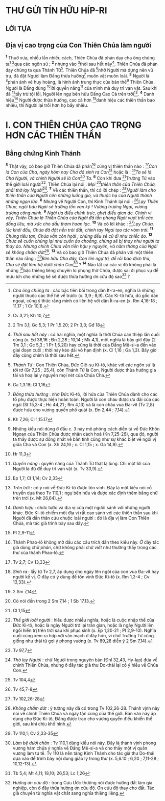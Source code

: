 # THƯ GỬI TÍN HỮU HÍP-RI

## LỜI TỰA

## Địa vị cao trọng của Con Thiên Chúa làm người
<sup><b>1</b></sup> Thuở xưa, nhiều lần nhiều cách, Thiên Chúa đã phán dạy cha ông chúng ta[^1] [^1*]qua các ngôn sứ ; <sup><b>2</b></sup> nhưng vào [^2*]thời sau hết này[^2], Thiên Chúa đã phán dạy chúng ta qua Thánh Tử[^3]. Thiên Chúa đã [^3*]nhờ Người mà dựng nên vũ trụ, đã đặt Người làm Đấng thừa hưởng[^4] muôn vật muôn loài. <sup><b>3</b></sup> Người là [^4*]phản ánh vẻ huy hoàng, là hình ảnh trung thực của bản thể[^5] Thiên Chúa. Người là Đấng dùng [^5*]lời quyền năng[^6] của mình mà duy trì vạn vật. Sau khi đã [^6*]tẩy trừ tội lỗi, Người lên ngự bên hữu Đấng Cao Cả trên trời[^7]. <sup><b>4</b></sup> Danh hiệu[^8] Người được thừa hưởng, cao cả hơn [^7*]danh hiệu các thiên thần bao nhiêu, thì Người lại trổi hơn họ bấy nhiêu.


# I. CON THIÊN CHÚA CAO TRỌNG HƠN CÁC THIÊN THẦN

## Bằng chứng Kinh Thánh
<sup><b>5</b></sup> Thật vậy, có bao giờ Thiên Chúa đã phán[^9] cùng vị thiên thần nào : *[^8*]Con là Con của Cha, ngày hôm nay Cha đã sinh ra Con*[^10] hoặc là : *[^9*]Ta sẽ là Cha Người, và chính Người sẽ là Con[^11] Ta.* <sup><b>6</b></sup> Còn khi đưa [^10*]Trưởng Tử vào thế giới loài người[^12], Thiên Chúa lại nói : *Mọi [^11*]thiên thần của Thiên Chúa, phải thờ lạy Người*[^13]. <sup><b>7</b></sup> Về các thiên thần, thì có lời chép : *[^12*]Người làm cho thiên thần của Người nên những luồng gió, và thuộc hạ của Người thành những ngọn lửa.* <sup><b>8</b></sup> Nhưng về Người Con, thì Kinh Thánh lại nói : *[^13*]Lạy Thiên Chúa, ngôi báu Ngài sẽ trường tồn vạn kỷ ! Vương trượng Ngài, vương trượng công minh.* <sup><b>9</b></sup> *Ngài ưa điều chính trực, ghét điều gian ác. Chính vì vậy, Thiên Chúa là Thiên Chúa của Ngài đã tôn phong Ngài vượt trổi các đồng liêu, mà xức cho dầu thơm hoan lạc.* <sup><b>10</b></sup> Và có lời khác : *[^14*]Lạy Chúa, lúc khởi đầu, Chúa đã đặt nền trái đất, chính tay Ngài tạo tác vòm trời.* <sup><b>11</b></sup> *Chúng tiêu tan, Chúa vẫn còn hoài ; chúng đều sẽ cũ đi như chiếc áo.* <sup><b>12</b></sup> *Chúa sẽ cuốn chúng lại như cuốn áo choàng, chúng sẽ bị thay như người ta thay áo. Nhưng chính Chúa vẫn tiền hậu y nguyên, và năm tháng của Ngài sẽ không chấm dứt*[^14]. <sup><b>13</b></sup> Và có bao giờ Thiên Chúa đã phán với một thiên thần nào rằng : *[^15*]Bên hữu Cha đây, Con lên ngự trị, để rồi bao địch thù, Cha sẽ đặt làm bệ dưới chân Con*[^15] ? <sup><b>14</b></sup> Nào tất cả các vị đó không phải là những [^16*]bậc thiêng liêng chuyên lo phụng thờ Chúa, được sai đi phục vụ để mưu ích cho những kẻ sẽ được thừa hưởng ơn cứu độ sao[^16] ?

[^1]: *Cha ông chúng ta* : các bậc tiền bối trong dân Ít-ra-en, nghĩa là những người thuộc các thế hệ về trước (x. 3,9 ; 8,9). Các Ki-tô hữu, dù gốc dân ngoại, cũng ý thức rằng mình có liên hệ với dân Ít-ra-en (x. Rm 4,16-18 ; 11,17 ; 1 Cr 10,1).
[^2]: *Thời sau hết này* : có hai nghĩa, một nghĩa là thời Chúa can thiệp lần cuối cùng (x. Ed 38,16 ; Đn 2,28 ; 10,14 ; Mk 4,1), một nghĩa là bây giờ đây (2 Tm 3,1 ; Gc 5,3 ; 1 Pr 1,5.20) hay cũng là thời của Đấng Mê-si-a đến vào giai đoạn cuối ; thời này kéo dài vô hạn định (x. Cl 1,16 ; Ga 1,3). Bây giờ đây cũng chính là thời sau hết.
[^3]: *Thánh Tử* : Con Thiên Chúa, Đức Giê-su Ki-tô, khác với các ngôn sứ là *tôi tớ* (Gr 7,25 ; 25,4), còn Thánh Tử là Con, Người được thừa hưởng gia tài và hoạ lại y nguyên mọi nét của Chúa Cha.
[^4]: *Đấng thừa hưởng* : nhờ Đức Ki-tô, lời hứa của Thiên Chúa dành cho các tổ phụ được thực hiện hoàn toàn. Người là con cháu được ưu đãi của các ngài (St 15,3-4 ; Hc 44,21 ; Rm 4,13) và là con cháu vua Đa-vít (Tv 2,8) được hứa cho vương quyền phổ quát (x. Đn 2,44 ; 7,14).
[^5]: Những kiểu nói dùng ở đầu c. 3 này mô phỏng cách diễn tả về Đức Khôn Ngoan của Thiên Chúa được nhân cách hoá (Kn 7,25-26), qua đó, người ta thấy được sự đồng nhất về bản tính cũng như sự khác biệt về ngôi vị giữa Cha và Con (x. Xh 24,16 ; x. Cl 1,15 ; x. Ga 14,9).
[^6]: *Quyền năng* : quyền năng của Thánh Tử thật lạ lùng. Chỉ một lời của Người là đủ để duy trì vạn vật (x. Tv 33,9).
[^7]: *Trên trời* : có ý nói về Đức Ki-tô được tôn vinh. Đây là một kiểu nói cổ truyền dựa theo Tv 110,1 : ngự bên hữu và được xác định thêm bằng chữ trên trời (x. Mt 26,64).
[^8]: *Danh hiệu* : chức tước và địa vị của một người sánh với những người khác. Đức Ki-tô chiếm một địa vị rất cao sánh với các thiên thần sau khi Người đã dấn thân cứu chuộc loài người : đó là địa vị làm Con Thiên Chúa, mà tác giả trình bày sau đây.
[^9]: Thánh Phao-lô không mở đầu các câu trích dẫn theo kiểu này. Ở đây tác giả dùng chữ *phán*, chứ không phải chữ *viết* như thường thấy trong các thư của thánh Phao-lô.
[^10]: *Sinh ra* : lấy từ Tv 2,7, áp dụng cho ngày lên ngôi của con vua Đa-vít hay người kế vị. Ở đây có ý dùng để tôn vinh Đức Ki-tô (x. Rm 1,3-4 ; Cv 13,33).
[^11]: Có nói đến trong 2 Sm 7,14 ; 1 Sb 17,13.
[^12]: *Thế giới loài người* : hiểu được nhiều nghĩa, hoặc là cuộc nhập thể của Đức Ki-tô, hoặc là ngày Người trở lại trần gian, hoặc là ngày Người lên ngôi hiển trị trên trời sau khi phục sinh (x. Ep 1,20-21 ; Pl 2,9-10). Nghĩa cuối cùng xem ra hợp với văn mạch ở đây hơn, vì chữ Trưởng Tử cũng giống như thái tử gợi ý phong vương (x. Tv 89,28 diễn ý 2 Sm 7,14).
[^13]: *Thờ lạy Người* : chữ Người trong nguyên bản (Đnl 32,43, Hy-lạp) đưa về chính Thiên Chúa, nhưng ở đây tác giả thư Do-thái lại có ý hiểu về Chúa Con.
[^14]: *Không chấm dứt* : ý tưởng này đã có trong Tv 102,26-28. Thánh vịnh này nói về chính Thiên Chúa và ngày tận cùng của thế giới. Bản văn này áp dụng cho Đức Ki-tô, Đấng được trao cho vương quyền điều khiển thế giới, sau khi chịu khổ hình.
[^15]: *Làm bệ dưới chân* : Tv 110,1 dùng kiểu nói này. Đây là thánh vịnh phong vương hàm chứa ý nghĩa về Đấng Mê-si-a và cho thấy một vị quân vương làm tư tế. Tv 110 là nền tảng Kinh Thánh cho tác giả thư Do-thái dựa vào để trình bày nội dung giáo lý trong thư (x. 5,6.10 ; 6,20 ; 7,11-28 ; 10,12-13).
[^16]: *Hưởng ơn cứu độ* : trong Cựu Ước thường nói được hưởng đất làm gia nghiệp, còn ở đây thừa hưởng ơn cứu độ. Ơn cứu độ thay cho đất. Tác giả chuyển từ nghĩa vật chất sang nghĩa thiêng liêng.
[^1*]: Cv 3,21; Kh 10,7
[^2*]: 2 Tm 3,1; Gc 5,3; 1 Pr 1,5.20; 2 Pr 3,3; Gđ 18
[^3*]: Ga 1,3.18; Cl 1,16
[^4*]: Kh 7,26; Cl 1,15.17
[^5*]: Hr 11,3
[^6*]: Ep 1,7; Cl 1,14; Cv 2,33
[^7*]: Pl 2,9-11
[^8*]: Tv 2,7; Cv 13,33
[^9*]: 2 Sm 7,14
[^10*]: Cl 1,15
[^11*]: Tv 97,7
[^12*]: Tv 104,4
[^13*]: Tv 45,7-8
[^14*]: Tv 102,26-28
[^15*]: Tv 110,1; Cv 2,33-35
[^16*]: Tb 5,4; Mt 4,11; 18,10; 26,53; Lc 1,26
